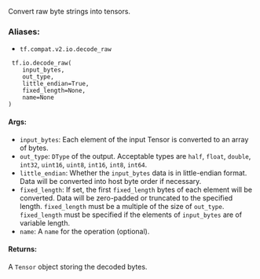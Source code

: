 Convert raw byte strings into tensors.
### Aliases:
- `tf.compat.v2.io.decode_raw`

```
 tf.io.decode_raw(
    input_bytes,
    out_type,
    little_endian=True,
    fixed_length=None,
    name=None
)
```
#### Args:
- `input_bytes`: Each element of the input Tensor is converted to an array of bytes.
- `out_type`: `DType` of the output. Acceptable types are `half`, `float`, `double`, `int32`, `uint16`, `uint8`, `int16`, `int8`, `int64`.
- `little_endian`: Whether the `input_bytes` data is in little-endian format. Data will be converted into host byte order if necessary.
- `fixed_length`: If set, the first `fixed_length` bytes of each element will be converted. Data will be zero-padded or truncated to the specified length.
`fixed_length` must be a multiple of the size of `out_type`. `fixed_length` must be specified if the elements of `input_bytes` are of variable length.
- `name`: A `name` for the operation (optional).
#### Returns:
A `Tensor` object storing the decoded bytes.
